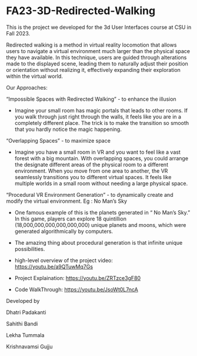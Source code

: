 # FA23-3D-Redirected-Walking

This is the project we developed for the 3d User Interfaces course at CSU in Fall 2023. 

Redirected walking is a method in virtual reality locomotion that allows users to navigate a virtual environment much larger than the physical space they have available. In this technique, users are guided through alterations made to the displayed scene, leading them to naturally adjust their position or orientation without realizing it, effectively expanding their exploration within the virtual world. 

Our Approaches:

“Impossible Spaces with Redirected Walking” - to enhance the illusion  

- Imagine your small room has magic portals that leads to other rooms. If you walk through just   right through the walls, it feels like you are in a completely different place. The trick is to make the transition so smooth that you hardly notice the magic happening.


“Overlapping Spaces” - to maximize space

- Imagine you have a small room in VR and you want to feel like a vast forest with a big mountain. With overlapping spaces, you could arrange the designate different areas of the physical room to a different environment. When you move from one area to another, the VR seamlessly transitions you to different virtual spaces. It feels like multiple worlds in a small room without needing a large physical space.


“Procedural VR Environment Generation” - to dynamically create and modify the virtual environment. Eg : No Man’s Sky 

- One famous example of this is the planets generated in “ No Man’s Sky.” In this game, players can explore 18 quintillion (18,000,000,000,000,000,000) unique planets and moons, which were generated algorithmically by computers.

- The amazing thing about procedural generation is that infinite unique possibilities.

- high-level overview of the project video: https://youtu.be/a9QTuwMq7Gs
- Project Explaination: https://youtu.be/ZRTzce3gF80
- Code WalkThrough: https://youtu.be/JsoWt0L7ncA
  
  


Developed by

Dhatri Padakanti

Sahithi Bandi

Lekha Tummala

Krishnavamsi Gujju
